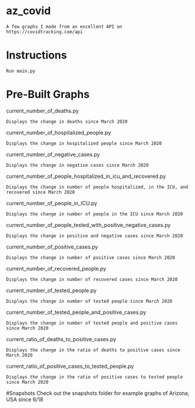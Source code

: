 # az_covid
    A few graphs I made from an excellent API on https://covidtracking.com/api

# Instructions
    Run main.py

# Pre-Built Graphs
current_number_of_deaths.py

    Displays the change in deaths since March 2020

current_number_of_hospitalized_people.py

    Displays the change in hospitalized people since March 2020

current_number_of_negative_cases.py

    Displays the change in negative cases since March 2020

current_number_of_people_hospitalized_in_icu_and_recovered.py

    Displays the change in number of people hospitalized, in the ICU, and recovered since March 2020
    
current_number_of_people_in_ICU.py
    
    Displays the change in number of people in the ICU since March 2020
    
current_number_of_people_tested_with_positive_negative_cases.py

    Displays the change in positive and negative cases since March 2020

current_number_of_positive_cases.py

    Displays the change in number of positive cases since March 2020

current_number_of_recovered_people.py

    Displays the change in number of recovered cases since March 2020
    
current_number_of_tested_people.py

    Displays the change in number of tested people since March 2020

current_number_of_tested_people_and_positive_cases.py

    Displays the change in number of tested people and positive cases since March 2020

current_ratio_of_deaths_to_positive_cases.py

    Displays the change in the ratio of deaths to positive cases since March 2020
    
current_ratio_of_positive_cases_to_tested_people.py

    Displays the change in the ratio of positive cases to tested people since March 2020

#Snapshots
    Check out the snapshots folder for example graphs of Arizona, USA since 6/18